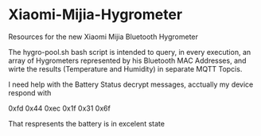 # Xiaomi-Mijia-Hygrometer
Resources for the new Xiaomi Mijia Bluetooth Hygrometer

The hygro-pool.sh bash script is intended to query, in every execution, an array of Hygrometers represented by his Bluetooth MAC Addresses, and wirte the results (Temperature and Humidity) in separate MQTT Topcis.

I need help with the Battery Status decrypt messages, acctually my device respond with 

0xfd 0x44 0xec 0x1f 0x31 0x6f

That respresents the battery is in excelent state
